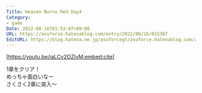 ```yaml
---
Title: Heaven Burns Red Day4
Category:
- game
Date: 2022-08-16T01:53:07+09:00
URL: https://asuforce.hatenablog.com/entry/2022/08/16/015307
EditURL: https://blog.hatena.ne.jp/asuforcegt/asuforce.hatenablog.com/atom/entry/4207112889909070616
---
```


[https://youtu.be/iaLCv2OZIvM:embed:cite]

1章をクリア！  
めっちゃ面白いなー  
さくさく2章に突入～
